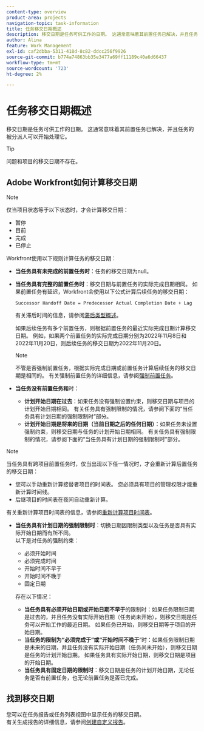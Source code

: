 ```yaml
---
content-type: overview
product-area: projects
navigation-topic: task-information
title: 任务移交日期概述
description: 移交日期是任务可供工作的日期。 这通常意味着其前置任务已解决，并且任务的被分派人可以开始处理它。
author: Alina
feature: Work Management
exl-id: caf2dbba-5311-418d-8c82-ddcc256f9926
source-git-commit: b774a74863bb35e3477a69ff11189c40a6d66437
workflow-type: tm+mt
source-wordcount: '723'
ht-degree: 2%

---
```


# 任务移交日期概述

移交日期是任务可供工作的日期。 这通常意味着其前置任务已解决，并且任务的被分派人可以开始处理它。

>[!TIP]
>
>问题和项目的移交日期不存在。

## Adobe Workfront如何计算移交日期

>[!NOTE]
>
>仅当项目状态等于以下状态时，才会计算移交日期：
>
>* 暂停
>* 目前
>* 完成
>* 已停止
>

Workfront使用以下规则计算任务的移交日期：

* **当任务具有未完成的前置任务时**：任务的移交日期为null。
* **当任务具有完整的前置任务时**：移交日期与前置任务的实际完成日期相同。 如果前置任务有延迟，Workfront会使用以下公式计算后续任务的移交日期：

  `Successor Handoff Date = Predecessor Actual Completion Date + Lag`

  有关滞后时间的信息，请参阅[滞后类型概述](../use-prdcssrs/lag-types.md)。

  如果后续任务有多个前置任务，则根据前置任务的最近实际完成日期计算移交日期。 例如，如果两个前置任务的实际完成日期分别为2022年11月8日和2022年11月20日，则后续任务的移交日期为2022年11月20日。

  >[!NOTE]
  >
  >   不管是否强制前置任务，根据实际完成日期或前置任务计算后续任务的移交日期是相同的。 有关强制前置任务的详细信息，请参阅[强制前置任务](../use-prdcssrs/enforced-predecessors.md)。


* **当任务没有前置任务和**&#x200B;时：

   * **计划开始日期在过去**：如果任务没有强制设置约束，则移交日期与项目的计划开始日期相同。 有关任务具有强制限制的情况，请参阅下面的“当任务具有计划日期的强制限制时”部分。
   * **计划开始日期是将来的日期（当前日期之后的任何日期）**：如果任务未设置强制约束，则移交日期与任务的计划开始日期相同。 有关任务具有强制限制的情况，请参阅下面的“当任务具有计划日期的强制限制时”部分。

>[!NOTE]
>
>当任务具有跨项目前置任务时，仅当出现以下任一情况时，才会重新计算后置任务的移交日期：
>
>* 您可以手动重新计算接替者项目的时间表。 您必须具有项目的管理权限才能重新计算时间线。
>* 后继项目的时间表在夜间自动重新计算。
>
>有关重新计算项目时间表的信息，请参阅[重新计算项目时间表](../../../manage-work/projects/manage-projects/recalculate-project-timeline.md)。

* **当任务具有计划日期的强制限制时**：切换日期因限制类型以及任务是否具有实际开始日期而有所不同。\
  以下是对任务的强制约束：

   * 必须开始时间
   * 必须完成时间
   * 开始时间不早于
   * 开始时间不晚于
   * 固定日期

  存在以下情况：

   * **当任务具有必须开始日期或开始日期不早于**&#x200B;的限制时：如果任务限制日期是过去的，并且任务没有实际开始日期（任务尚未开始），则移交日期是任务可以开始工作的最近日期。 如果任务已开始，则移交日期等于项目的开始日期。
   * **当任务的限制为“必须完成于”或“开始时间不晚于**”时：如果任务限制日期是未来的日期，并且任务没有实际开始日期（任务尚未开始），则移交日期是任务的计划开始日期。 如果任务具有实际开始日期，则移交日期是项目的开始日期。
   * **当任务具有固定日期的限制时**：移交日期是任务的计划开始日期，无论任务是否有前置任务，也无论前置任务是否已完成。

<!--these are old descriptions, edited by Anna As. on August 25, 2023 in this issue - https://experience.adobe.com/#/@adobeinternalworkfront/so:hub-Hub/workfront/issue/64c0032500018fabd4fc484167eb10dc/updates
   * When the task has a constraint of Must Start On or Start No Earlier Than, the Handoff Date is the Constraint date, unless there is an Actual Start Date on the task. If there is an Actual Start Date on the task, the Handoff Date is the Actual Completion Date of the predecessor.
   * When the task has a constraint of Must Finish On or Start No Later Than, the Handoff Date is always the Actual Completion Date of the predecessor, regardless of whether there is an Actual Start Date on the task or not. 
   * When the task has a constraint of Fixed Dates, the Handoff Date is the Planned Start Date of the task, regardless of whether it has a predecessor or not and regardless of whether the predecessor is completed or not.

-->

## 找到移交日期

您可以在任务报告或任务列表视图中显示任务的移交日期。\
有关生成报告的详细信息，请参阅[创建自定义报告](../../../reports-and-dashboards/reports/creating-and-managing-reports/create-custom-report.md)。
